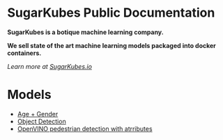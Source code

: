 # SugarKubes Public Documentation

**SugarKubes is a botique machine learning company.**

**We sell state of the art machine learning models packaged into docker containers.**

*Learn more at [SugarKubes.io](https://sugarkubes.io)*

# Models

- [Age + Gender](https://github.com/sugarkubes/docs/blob/master/age_gender.md)
- [Object Detection](https://github.com/sugarkubes/docs/blob/master/object-detection.md)
- [OpenVINO pedestrian detection with atrributes](https://github.com/sugarkubes/docs/blob/master/openvino-pedestrian-detection.md)
